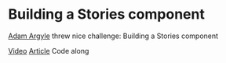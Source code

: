 # Building a Stories component

[Adam Argyle](https://twitter.com/argyleink) threw nice challenge: Building a Stories component

[Video](https://www.youtube.com/watch?v=PzvdREGR0Xw)
[Article](https://web.dev/building-a-stories-component/)
Code along
